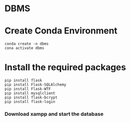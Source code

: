 # DBMS

# Create Conda Environment

```
conda create -n dbms
cona activate dbms
```

# Install the required packages
```
pip install flask
pip install Flask-SQLAlchemy
pip install Flask-WTF
pip install mysqlclient
pip install flask-bcrypt
pip install flask-login
```
### Download xampp and start the database
